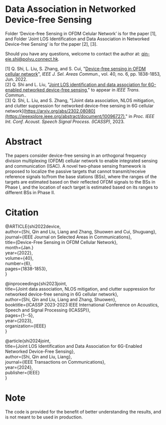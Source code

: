 # Data Association in Networked Device-free Sensing
Folder ‘Device-free Sensing in OFDM Celular Network’ is for the paper [1], and Folder 'Joint LOS Identification and Data Association in Networked Device-free Sensing' is for the paper [2], [3].

Should you have any questions, welcome to contact the author at: qin-eie.shi@polyu.connect.hk.

[1] Q. Shi, L. Liu, S. Zhang, and S. Cui, "[Device-free sensing in OFDM cellular network](https://ieeexplore.ieee.org/abstract/document/9724258)", _IEEE J. Sel. Areas Commun._, vol. 40, no. 6, pp. 1838-1853, Jun. 2022.<br>
[2] Q. Shi and L. Liu, "[Joint LOS identification and data association for 6G-enabled networked device-free sensing](https://ieeexplore.ieee.org/abstract/document/10475382)," to appear in _IEEE Trans. Commun._.<br>
[3] Q. Shi, L. Liu, and S. Zhang, "[Joint data association, NLOS mitigation, and clutter suppression for networked device-free sensing in 6G cellular network](https://arxiv.org/abs/2302.08080](https://ieeexplore.ieee.org/abstract/document/10096727)," in _Proc. IEEE Int. Conf. Acoust. Speech Signal Process. (ICASSP)_, 2023.

# Abstract
The papers consider device-free sensing in an orthogonal frequency division multiplexing (OFDM) cellular network to enable integrated sensing and communication (ISAC). A novel two-phase sensing framework is proposed to localize the passive targets that cannot transmit/receive reference signals to/from the base stations (BSs), where the ranges of the targets are estimated based on their reflected OFDM signals to the BSs in Phase I, and the location of each target is estimated based on its ranges to different BSs in Phase II. 

# Citation 
@ARTICLE{shi2022device,\
  author={Shi, Qin and Liu, Liang and Zhang, Shuowen and Cui, Shuguang},\
  journal={IEEE Journal on Selected Areas in Communications}, \
  title={Device-Free Sensing in OFDM Cellular Network}, \
  month={Jan.}\
  year={2022},\
  volume={40},\
  number={6},\
  pages={1838-1853},\
  }
  
@inproceedings{shi2023joint,\
  title={Joint data association, NLOS mitigation, and clutter suppression for networked device-free sensing in 6G cellular network},\
  author={Shi, Qin and Liu, Liang and Zhang, Shuowen},\
  booktitle={ICASSP 2023-2023 IEEE International Conference on Acoustics, Speech and Signal Processing (ICASSP)},\
  pages={1--5},\
  year={2023},\
  organization={IEEE}\
}

@article{shi2024joint,\
  title={Joint LOS Identification and Data Association for 6G-Enabled Networked Device-Free Sensing},\
  author={Shi, Qin and Liu, Liang},\
  journal={IEEE Transactions on Communications},\
  year={2024},\
  publisher={IEEE}\
}
  
# Note
The code is provided for the benefit of better understanding the results, and is not meant to be used in production.
